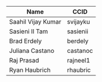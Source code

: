 | Name               | CCID     |
|--------------------|----------|
| Saahil Vijay Kumar | svijayku |
| Sasieni II Tam     |sasienii  |
| Brad Erdely     |berdely  |
| Juliana Castano    |castanoc  |
| Raj Prasad         |rajneel1  |
| Ryan Haubrich      |rhaubric  |
